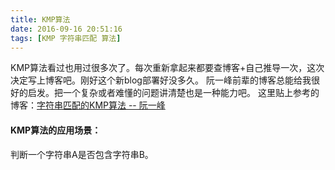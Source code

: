 ```yaml
---
title: KMP算法
date: 2016-09-16 20:51:16
tags: [KMP 字符串匹配 算法]
---
```


KMP算法看过也用过很多次了。每次重新拿起来都要查博客+自己推导一次，这次决定写上博客吧。刚好这个新blog部署好没多久。
阮一峰前辈的博客总能给我很好的启发。把一个复杂或者难懂的问题讲清楚也是一种能力吧。
这里贴上参考的博客：[字符串匹配的KMP算法 -- 阮一峰](http://www.ruanyifeng.com/blog/2013/05/Knuth%E2%80%93Morris%E2%80%93Pratt_algorithm.html)


#### KMP算法的应用场景：
判断一个字符串A是否包含字符串B。

